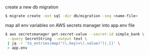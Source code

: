 
create a new db migration
```bash
$ migrate create -ext sql -dir db/migration -seq <name-file>
```

map all env variables on AWS secrets manager into app.env file
```bash
$ aws secretsmanager get-secret-value --secret-id simple_bank \
 --query SecretString --output text \
 | jq -r 'to_entries|map("(\.key)=\(.value)")|.[]' \
 > app.env
```